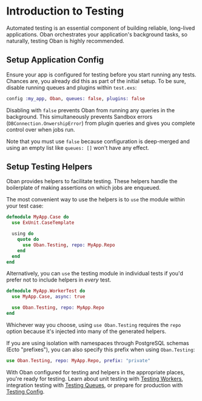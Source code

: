 # Introduction to Testing

Automated testing is an essential component of building reliable, long-lived
applications. Oban orchestrates your application's background tasks, so naturally,
testing Oban is highly recommended.

## Setup Application Config

Ensure your app is configured for testing before you start running any tests.
Chances are, you already did this as part of the initial setup. To be sure,
disable running queues and plugins within `test.exs`:

```elixir
config :my_app, Oban, queues: false, plugins: false
```

Disabling with `false` prevents Oban from running any queries in the background.
This simultaneously prevents Sandbox errors (`DBConnection.OnwershipError`) from
plugin queries and gives you complete control over when jobs run.

Note that you must use `false` because configuration is deep-merged and using an
empty list like `queues: []` won't have any effect.

## Setup Testing Helpers

Oban provides helpers to facilitate testing. These helpers handle the
boilerplate of making assertions on which jobs are enqueued.

The most convenient way to use the helpers is to `use` the module within your
test case:

```elixir
defmodule MyApp.Case do
  use ExUnit.CaseTemplate

  using do
    quote do
      use Oban.Testing, repo: MyApp.Repo
    end
  end
end
```

Alternatively, you can `use` the testing module in individual tests if you'd
prefer not to include helpers in _every_ test.

```elixir
defmodule MyApp.WorkerTest do
  use MyApp.Case, async: true

  use Oban.Testing, repo: MyApp.Repo
end
```

Whichever way you choose, using `use Oban.Testing` requires the `repo` option because
 it's injected into many of the generated helpers.

If you are using isolation with namespaces through PostgreSQL schemas (Ecto
"prefixes"), you can also specify this prefix when using `Oban.Testing`:

```elixir
use Oban.Testing, repo: MyApp.Repo, prefix: "private"
```

With Oban configured for testing and helpers in the appropriate places, you're
ready for testing. Learn about unit testing with [Testing Workers][tw],
integration testing with [Testing Queues][tq], or prepare for production with
[Testing Config][tc].

[tw]: testing_workers.html
[tq]: testing_queues.html
[tc]: testing_config.html
